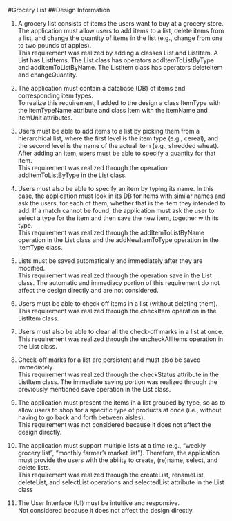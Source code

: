 #Grocery List 
##Design Information

1. A grocery list consists of items the users want to buy at a grocery store. The application must allow users to add items to a list, delete items from a list, and change the quantity of items in the list (e.g., change from one to two pounds of apples).  
   This requirement was realized by adding a classes List and ListItem. A List has ListItems. The List class has operators addItemToListByType and addItemToListByName. The ListItem class has operators deleteItem and changeQuantity.

2. The application must contain a database (DB) of items and corresponding item types.  
   To realize this requirement, I added to the design a class ItemType with the itemTypeName attribute and class Item with the itemName and itemUnit attributes.  

3. Users must be able to add items to a list by picking them from a hierarchical list, where the first level is the item type (e.g., cereal), and the second level is the name of the actual item (e.g., shredded wheat). After adding an item, users must be able to specify a quantity for that item.  
   This requirement was realized through the operation addItemToListByType in the List class.

4. Users must also be able to specify an item by typing its name. In this case, the application must look in its DB for items with similar names and ask the users, for each of them, whether that is the item they intended to add. If a match cannot be found, the application must ask the user to select a type for the item and then save the new item, together with its type.  
   This requirement was realized through the addItemToListByName operation in the List class and the addNewItemToType operation in the ItemType class.

5. Lists must be saved automatically and immediately after they are modified.  
   This requirement was realized through the operation save in the List class. The automatic and immediacy portion of this requirement do not affect the design directly and are not considered.

6. Users must be able to check off items in a list (without deleting them).  
   This requirement was realized through the checkItem operation in the ListItem class.

7. Users must also be able to clear all the check-off marks in a list at once.  
   This requirement was realized through the uncheckAllItems operation in the List class.

8. Check-off marks for a list are persistent and must also be saved immediately.  
   This requirement was realized through the checkStatus attribute in the ListItem class. The immediate saving portion was realized through the previously mentioned save operation in the List class.

9. The application must present the items in a list grouped by type, so as to allow users to shop for a specific type of products at once (i.e., without having to go back and forth between aisles).  
   This requirement was not considered because it does not affect the design directly.

10. The application must support multiple lists at a time (e.g., “weekly grocery list”, “monthly farmer’s market list”). Therefore, the application must provide the users with the ability to create, (re)name, select, and delete lists.  
   This requirement was realized through the createList, renameList, deleteList, and selectList operations and selectedList attribute in the List class

11. The User Interface (UI) must be intuitive and responsive.  
  Not considered because it does not affect the design directly.
